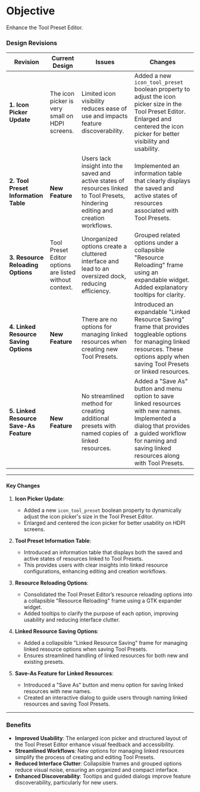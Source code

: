 # Objective

Enhance the Tool Preset Editor.

### **Design Revisions**

| **Revision**               | **Current Design**                                           | **Issues**                                                                                             | **Changes**                                                                                               |
|----------------------------|--------------------------------------------------------------|--------------------------------------------------------------------------------------------------------|-----------------------------------------------------------------------------------------------------------|
| **1. Icon Picker Update**  | The icon picker is very small on HDPI screens.              | Limited icon visibility reduces ease of use and impacts feature discoverability.                        | Added a new `icon_tool_preset` boolean property to adjust the icon picker size in the Tool Preset Editor. Enlarged and centered the icon picker for better visibility and usability. |
| **2. Tool Preset Information Table** | **New Feature** | Users lack insight into the saved and active states of resources linked to Tool Presets, hindering editing and creation workflows. | Implemented an information table that clearly displays the saved and active states of resources associated with Tool Presets. |
| **3. Resource Reloading Options** | Tool Preset Editor options are listed without context. | Unorganized options create a cluttered interface and lead to an oversized dock, reducing efficiency.   | Grouped related options under a collapsible "Resource Reloading" frame using an expandable widget. Added explanatory tooltips for clarity. |
| **4. Linked Resource Saving Options** | **New Feature** | There are no options for managing linked resources when creating new Tool Presets.                     | Introduced an expandable "Linked Resource Saving" frame that provides toggleable options for managing linked resources. These options apply when saving Tool Presets or linked resources. |
| **5. Linked Resource Save-As Feature** | **New Feature** | No streamlined method for creating additional presets with named copies of linked resources.            | Added a "Save As" button and menu option to save linked resources with new names. Implemented a dialog that provides a guided workflow for naming and saving linked resources along with Tool Presets. |

---

#### **Key Changes**

1. **Icon Picker Update**:
   - Added a new `icon_tool_preset` boolean property to dynamically adjust the icon picker's size in the Tool Preset Editor.
   - Enlarged and centered the icon picker for better usability on HDPI screens.

2. **Tool Preset Information Table**:
   - Introduced an information table that displays both the saved and active states of resources linked to Tool Presets.
   - This provides users with clear insights into linked resource configurations, enhancing editing and creation workflows.

3. **Resource Reloading Options**:
   - Consolidated the Tool Preset Editor’s resource reloading options into a collapsible "Resource Reloading" frame using a GTK expander widget.
   - Added tooltips to clarify the purpose of each option, improving usability and reducing interface clutter.

4. **Linked Resource Saving Options**:
   - Added a collapsible "Linked Resource Saving" frame for managing linked resource options when saving Tool Presets.
   - Ensures streamlined handling of linked resources for both new and existing presets.

5. **Save-As Feature for Linked Resources**:
   - Introduced a "Save As" button and menu option for saving linked resources with new names.
   - Created an interactive dialog to guide users through naming linked resources and saving Tool Presets.

---

### **Benefits**

- **Improved Usability**: The enlarged icon picker and structured layout of the Tool Preset Editor enhance visual feedback and accessibility.
- **Streamlined Workflows**: New options for managing linked resources simplify the process of creating and editing Tool Presets.
- **Reduced Interface Clutter**: Collapsible frames and grouped options reduce visual noise, ensuring an organized and compact interface.
- **Enhanced Discoverability**: Tooltips and guided dialogs improve feature discoverability, particularly for new users.

